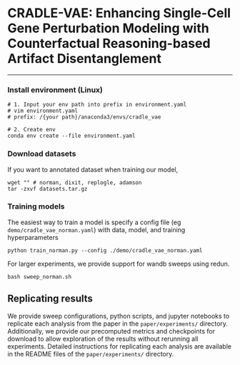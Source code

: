 # CRADLE-VAE: Enhancing Single-Cell Gene Perturbation Modeling with Counterfactual Reasoning-based Artifact Disentanglement
---
### Install environment (Linux)
```
# 1. Input your env path into prefix in environment.yaml
# vim environment.yaml
# prefix: /{your path}/anaconda3/envs/cradle_vae

# 2. Create env
conda env create --file environment.yaml
```

### Download datasets
If you want to annotated dataset when training our model,
```
wget "" # norman, dixit, replogle, adamson
tar -zxvf datasets.tar.gz
```
### Training models
The easiest way to train a model is specify a config file (eg `demo/cradle_vae_norman.yaml`) with data, model, and training hyperparameters
```
python train_norman.py --config ./demo/cradle_vae_norman.yaml
```
For larger experiments, we provide support for wandb sweeps using redun.
```
bash sweep_norman.sh
```

## Replicating results

We provide sweep configurations, python scripts, and jupyter notebooks to replicate each analysis from the paper in the `paper/experiments/` directory.
Additionally, we provide our precomputed metrics and checkpoints for download to allow exploration of the results without rerunning all experiments.
Detailed instructions for replicating each analysis are available in the README files of the `paper/experiments/` directory.
